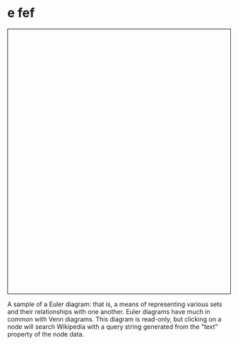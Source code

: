 # e fef


  <script src="../../release/go.js"></script>
  <div id="allSampleContent" class="p-4 w-full">
    <script src="../../extensions/HyperlinkText.js"></script>
    <script id="code">
      function init() {

// Since 2.2 you can also author concise templates with method chaining instead of GraphObject.make
// For details, see https://gojs.net/latest/intro/buildingObjects.html
const $ = go.GraphObject.make;

myDiagram =
  $(go.Diagram, "myDiagramDiv",
    { isReadOnly: true, allowSelect: false, contentAlignment: go.Spot.Center });

myDiagram.nodeTemplate =
  $(go.Node, "Auto",
    { locationSpot: go.Spot.Center },
    new go.Binding("location", "loc", go.Point.parse),
    $(go.Shape, "Ellipse",
      { fill: "transparent" },
      new go.Binding("stroke", "color"),
      new go.Binding("strokeWidth", "width"),
      new go.Binding("strokeDashArray", "dash")),
    $("HyperlinkText",
      node => "https://en.wikipedia.org/w/index.php?search=" + encodeURIComponent(node.data.text),
      node => node.data.text,
      { margin: 1, maxSize: new go.Size(80, 80), textAlign: "center" })
  );

myDiagram.nodeTemplateMap.add("center",
  $(go.Node, "Spot",
    { locationSpot: go.Spot.Center },
    new go.Binding("location", "loc", go.Point.parse),
    $(go.Shape, "Circle",
      {
        fill: "rgba(128,128,128,0.1)", stroke: null,
        width: 550, height: 550
      }),
    $(go.Shape, "Circle",
      {
        fill: "rgba(128,128,128,0.05)", stroke: null,
        width: 400, height: 400
      }),
    $(go.Shape, "Circle",
      {
        fill: "rgba(128,128,128,0.033)", stroke: null,
        width: 250, height: 250
      }),
    $(go.Panel, "Spot",
      $(go.Shape, "Circle",
        { isPanelMain: true, fill: "transparent", portId: "" },
        new go.Binding("stroke", "hicolor"),
        new go.Binding("strokeWidth", "hiwidth")),
      $(go.Shape, "Circle",
        { isPanelMain: true, fill: "transparent" },
        new go.Binding("stroke", "color"),
        new go.Binding("strokeWidth", "width"),
        new go.Binding("strokeDashArray", "dash")),
      $("HyperlinkText",
        node => "https://en.wikipedia.org/w/index.php?search=" + encodeURIComponent(node.data.text),
        node => node.data.text,
        { margin: 1, maxSize: new go.Size(80, 80), textAlign: "center" })
    )
  ));

myDiagram.linkTemplate =
  $(go.Link,
    $(go.Shape,
      new go.Binding("stroke", "color"),
      new go.Binding("strokeWidth", "width"),
      new go.Binding("strokeDashArray", "dash"))
  );

var nodeDataArray = [
  { key: 1, text: "Cognitive Procedural", loc: "300 300", category: "center" },
  { key: 2, text: "Cognitive Problem Solving", loc: "600 300", category: "center", hicolor: "lightblue", hiwidth: 7 },
  { key: 11, text: "Logical Reasoning", loc: "450 275" },
  { key: 12, text: "Scaffolding", loc: "450 325" },
  { key: 13, text: "Part Task Training", loc: "425 400" },
  { key: 21, text: "Training Wheels", loc: "325 125" },
  { key: 22, text: "Exploratory Learning", loc: "250 150" },
  { key: 23, text: "Learner Control", loc: "650 150" },
  { key: 31, text: "Overlearning", loc: "450 475" }
];
var linkDataArray = [
  { from: 1, to: 11, color: "gray" },
  { from: 1, to: 12, color: "gray", dash: [3, 2] },
  { from: 1, to: 13, color: "olive", width: 2 },
  { from: 1, to: 21, color: "olive", width: 3 },
  { from: 1, to: 22, color: "olive", width: 2 },
  { from: 1, to: 23, color: "crimson", width: 2 },
  { from: 1, to: 31 },
  { from: 2, to: 11, color: "gray" },
  { from: 2, to: 12, color: "olive", width: 2 },
  { from: 2, to: 13, color: "gray", dash: [3, 2] },
  { from: 2, to: 21, color: "crimson", width: 2 },
  { from: 2, to: 22, color: "crimson", width: 2 },
  { from: 2, to: 23, color: "black", width: 3 },
  { from: 2, to: 31, color: "black", dash: [3, 2] }
];
myDiagram.model = new go.GraphLinksModel(nodeDataArray, linkDataArray);
}
window.addEventListener('DOMContentLoaded', init);
</script>

<div id="sample">
<div id="myDiagramDiv" style="border: solid 1px black; width:100%; height:600px"></div>
<p> A sample of a Euler diagram: that is, a means of representing various sets and their relationships with one another. Euler diagrams have much in common with Venn diagrams.
This diagram is read-only, but clicking on a node will search Wikipedia
with a query string generated from the "text" property of the node data.
</p>
</div>
  </div>
  <!-- * * * * * * * * * * * * * -->
  <!--  End of GoJS sample code  -->

